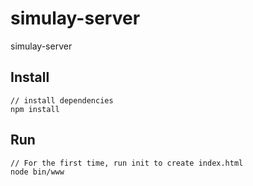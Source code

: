 # simulay-server
simulay-server

## Install
```bush
// install dependencies
npm install
```
## Run
```bush
// For the first time, run init to create index.html
node bin/www
```
